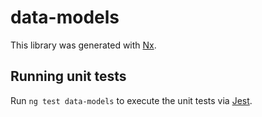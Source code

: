 # data-models

This library was generated with [Nx](https://nx.dev).

## Running unit tests

Run `ng test data-models` to execute the unit tests via [Jest](https://jestjs.io).
